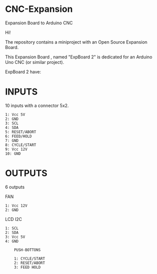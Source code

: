 # CNC-Expansion 
Expansion Board to Arduino CNC

Hi!

The repository contains a miniproject with an Open Source Expansion Board.

This Expansion Board , named "ExpBoard 2" is dedicated for an Arduino Uno CNC (or similar project).

ExpBoard 2 have:

  # INPUTS
  10 inputs with a connector 5x2.
  
    1: Vcc 5V
    2: GND  
    3: SCL
    4: SDA
    5: RESET/ABORT
    6: FEED/HOLD
    7: GND
    8: CYCLE/START
    9: Vcc 12V
    10: GND
  # OUTPUTS
  6 outputs
  
   FAN 
   
    1: Vcc 12V
    2: GND 
    
   LCD I2C

    1: SCL
    2: SDA
    3: Vcc 5V
    4: GND
		
		PUSH-BOTTONS
		
		1: CYCLE/START
		2: RESET/ABORT
		3: FEED HOLD
    

